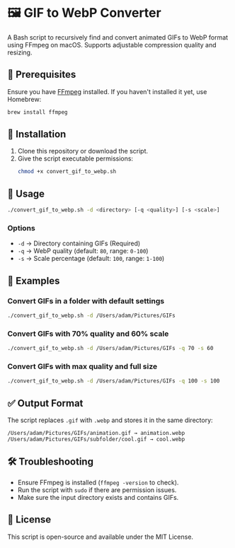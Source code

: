 # 🖼️ GIF to WebP Converter

A Bash script to recursively find and convert animated GIFs to WebP format using FFmpeg on macOS. Supports adjustable compression quality and resizing.

## 📌 Prerequisites
Ensure you have [FFmpeg](https://ffmpeg.org/) installed. If you haven't installed it yet, use Homebrew:

```sh
brew install ffmpeg
```

## 🔧 Installation
1. Clone this repository or download the script.
2. Give the script executable permissions:
   ```sh
   chmod +x convert_gif_to_webp.sh
   ```

## 🚀 Usage
```sh
./convert_gif_to_webp.sh -d <directory> [-q <quality>] [-s <scale>]
```

### Options
- `-d` → Directory containing GIFs (Required)
- `-q` → WebP quality (default: `80`, range: `0-100`)
- `-s` → Scale percentage (default: `100`, range: `1-100`)

## 📌 Examples
### Convert GIFs in a folder with default settings
```sh
./convert_gif_to_webp.sh -d /Users/adam/Pictures/GIFs
```

### Convert GIFs with 70% quality and 60% scale
```sh
./convert_gif_to_webp.sh -d /Users/adam/Pictures/GIFs -q 70 -s 60
```

### Convert GIFs with max quality and full size
```sh
./convert_gif_to_webp.sh -d /Users/adam/Pictures/GIFs -q 100 -s 100
```

## ✅ Output Format
The script replaces `.gif` with `.webp` and stores it in the same directory:
```
/Users/adam/Pictures/GIFs/animation.gif → animation.webp
/Users/adam/Pictures/GIFs/subfolder/cool.gif → cool.webp
```

## 🛠️ Troubleshooting
- Ensure FFmpeg is installed (`ffmpeg -version` to check).
- Run the script with `sudo` if there are permission issues.
- Make sure the input directory exists and contains GIFs.

## 📜 License
This script is open-source and available under the MIT License.

